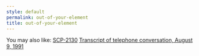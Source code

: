 ```yaml
---
style: default
permalink: out-of-your-element
title: out-of-your-element
---
```

You may also like:
[SCP-2130](http://scp-wiki.net/scp-2130)
[Transcript of telephone conversation, August 9, 1991](http://scp-wiki.net/transcript-of-telephone-conversation-august-9-1991)